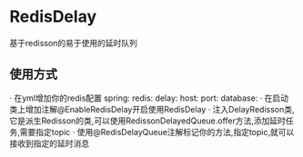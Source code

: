 # RedisDelay
基于redisson的易于使用的延时队列
## 使用方式
· 在yml增加你的redis配置
  spring:
    redis:
      delay:
        host: 
        port: 
        database: 
· 在启动类上增加注解@EnableRedisDelay开启使用RedisDelay
· 注入DelayRedisson类,它是派生Redisson的类,可以使用RedissonDelayedQueue.offer方法,添加延时任务,需要指定topic
· 使用@RedisDelayQueue注解标记你的方法,指定topic,就可以接收到指定的延时消息
